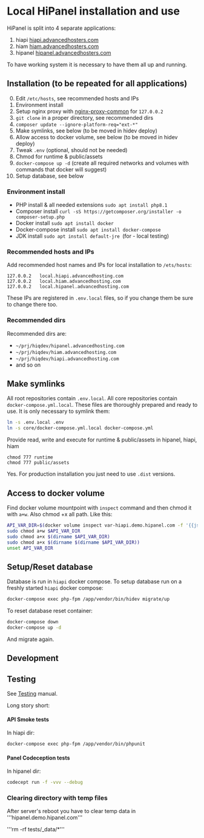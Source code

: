 # Local HiPanel installation and use

HiPanel is split into 4 separate applications:

1. hiapi     [hiapi.advancedhosters.com]
2. hiam       [hiam.advancedhosters.com]
3. hipanel [hipanel.advancedhosters.com]

[hiapi.advancedhosters.com]: https://git.hiqdev.com/advancedhosters/hiapi.advancedhosters.com
[hiam.advancedhosters.com]: https://git.hiqdev.com/advancedhosters/hiam.advancedhosters.com
[hipanel.advancedhosters.com]: https://git.hiqdev.com/advancedhosters/hipanel.advancedhosters.com

To have working system it is necessary to have them all up and running.

## Installation (to be repeated for all applications)

0. Edit `/etc/hosts`, see recommended hosts and IPs
1. Environment install
2. Setup nginx proxy with [nginx-proxy-common](https://github.com/hiqdev/nginx-proxy-common) for `127.0.0.2`
3. `git clone` in a proper directory, see recommended dirs
4. `composer update --ignore-platform-req="ext-*"`
5. Make symlinks, see below (to be moved in hidev deploy)
6. Allow access to docker volume, see below (to be moved in hidev deploy)
7. Tweak `.env` (optional, should not be needed)
8. Chmod for runtime & public/assets
9. `docker-compose up -d` (create all required networks and volumes with commands that docker will suggest)
10. Setup database, see below

### Environment install

- PHP install & all needed extensions ```sudo apt install php8.1```
- Composer install ```curl -sS https://getcomposer.org/installer -o composer-setup.php```
- Docker install ```sudo apt install docker```
- Docker-compose install ```sudo apt install docker-compose```
- JDK install ```sudo apt install default-jre ```(for - local testing)

### Recommended hosts and IPs

Add recommended host names and IPs for local installation to `/ets/hosts`:

```hosts
127.0.0.2   local.hiapi.advancedhosting.com
127.0.0.2   local.hiam.advancedhosting.com
127.0.0.2   local.hipanel.advancedhosting.com
```

These IPs are registered in `.env.local` files, so if you change them be sure
to change there too.

### Recommended dirs

Recommended dirs are:

- `~/prj/hiqdev/hipanel.advancedhosting.com`
- `~/prj/hiqdev/hiam.advancedhosting.com`
- `~/prj/hiqdev/hiapi.advancedhosting.com`
- and so on

## Make symlinks

All root repositories contain `.env.local`.
All core repositories contain `docker-compose.yml.local`.
These files are thoroughly prepared and ready to use.
It is only necessary to symlink them:

```sh
ln -s .env.local .env
ln -s core/docker-compose.yml.local docker-compose.yml
```
Provide read, write and execute for runtime & public/assets in hipanel, hiapi, hiam
``` 
chmod 777 runtime
chmod 777 public/assets
```

Yes. For production installation you just need to use `.dist` versions.

## Access to docker volume

Find docker volume mountpoint with `inspect` command and then chmod it with `a+w`.
Also chmod +x all path. Like this:

```sh
API_VAR_DIR=$(docker volume inspect var-hiapi.demo.hipanel.com -f '{{json .Mountpoint}}')
sudo chmod a+w $API_VAR_DIR
sudo chmod a+x $(dirname $API_VAR_DIR)
sudo chmod a+x $(dirname $(dirname $API_VAR_DIR))
unset API_VAR_DIR
```

## Setup/Reset database

Database is run in `hiapi` docker compose.
To setup database run on a freshly started `hiapi` docker compose:

```sh
docker-compose exec php-fpm /app/vendor/bin/hidev migrate/up
```

To reset database reset container:

```sh
docker-compose down
docker-compose up -d
```

And migrate again.

## Development


## Testing

See [Testing] manual.

[Testing]: Testing.md

Long story short:

#### API Smoke tests

In hiapi dir:

```sh
docker-compose exec php-fpm /app/vendor/bin/phpunit
```

#### Panel Codeception tests

In hipanel dir:

```sh
codecept run -f -vvv --debug
```
### Clearing directory with temp files

After server's reboot you have to clear temp data in '''hipanel.demo.hipanel.com'''

'''rm -rf tests/_data/*'''
